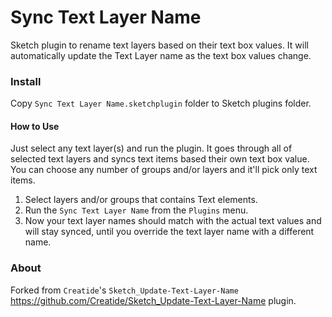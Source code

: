 Sync Text Layer Name
======================

Sketch plugin to rename text layers based on their text box values. It will automatically update the Text Layer name as the text box values change.

### Install
Copy `Sync Text Layer Name.sketchplugin` folder to Sketch plugins folder. 

#### How to Use
Just select any text layer(s) and run the plugin. It goes through all of selected text layers and syncs text items based their own text box value. You can choose any number of groups and/or layers and it'll pick only text items.

1. Select layers and/or groups that contains Text elements.
2. Run the `Sync Text Layer Name` from the `Plugins` menu.
3. Now your text layer names should match with the actual text values and will stay synced, until you override the text layer name with a different name.

### About
Forked from `Creatide`'s `Sketch_Update-Text-Layer-Name` https://github.com/Creatide/Sketch_Update-Text-Layer-Name plugin.
